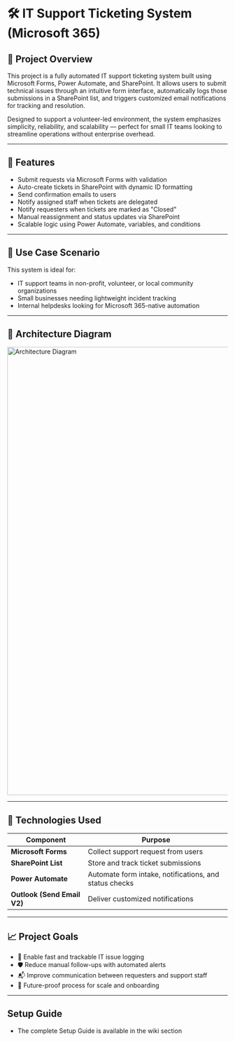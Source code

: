 # 🛠️ IT Support Ticketing System (Microsoft 365)

## 📌 Project Overview

This project is a fully automated IT support ticketing system built using Microsoft Forms, Power Automate, and SharePoint. It allows users to submit technical issues through an intuitive form interface, automatically logs those submissions in a SharePoint list, and triggers customized email notifications for tracking and resolution.

Designed to support a volunteer-led environment, the system emphasizes simplicity, reliability, and scalability — perfect for small IT teams looking to streamline operations without enterprise overhead.

---

## 🔧 Features

- Submit requests via Microsoft Forms with validation
- Auto-create tickets in SharePoint with dynamic ID formatting
- Send confirmation emails to users
- Notify assigned staff when tickets are delegated
- Notify requesters when tickets are marked as "Closed"
- Manual reassignment and status updates via SharePoint
- Scalable logic using Power Automate, variables, and conditions

---

## 🧠 Use Case Scenario

This system is ideal for:
- IT support teams in non-profit, volunteer, or local community organizations
- Small businesses needing lightweight incident tracking
- Internal helpdesks looking for Microsoft 365-native automation

---

## 🧮 Architecture Diagram

<img width="1024" height="1024" alt="Architecture Diagram" src="https://github.com/user-attachments/assets/06b2ebe5-b682-46c4-9496-4e1f1f3d53c9" />

---

## 🧩 Technologies Used

| Component         | Purpose                                      |
|------------------|----------------------------------------------|
| **Microsoft Forms**   | Collect support request from users          |
| **SharePoint List**   | Store and track ticket submissions          |
| **Power Automate**    | Automate form intake, notifications, and status checks |
| **Outlook (Send Email V2)** | Deliver customized notifications      |

---

## 📈 Project Goals

- 🚀 Enable fast and trackable IT issue logging
- 🛡️ Reduce manual follow-ups with automated alerts
- 📬 Improve communication between requesters and support staff
- 🔄 Future-proof process for scale and onboarding

---

## Setup Guide

- The complete Setup Guide is available in the wiki section

